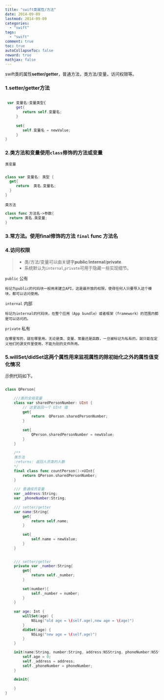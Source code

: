 ```yaml
---
title: "swift类属性/方法"
date: 2014-09-09
lastmod: 2014-09-09
categories:
  - "swift"
tags:
  - "swift"
comment: true
toc: true
autoCollapseToc: false
reward: true
mathjax: false
---
```


swift类的属性**setter/getter**，普通方法，类方法/变量，访问权限等。

### 1.setter/getter方法

``` swift
 
 var 变量名:变量类型{
     get{
        return self.变量名;
     }
        
     set{
        self.变量名 = newValue;
     }
}

```

### 2.类方法和变量使用`class`修饰的方法或变量

`类变量`

``` swift

class var 变量名: 类型 {
  get{
     return  类名.变量名;
  }
}

```

`类方法`

``` swift
class func 方法名->参数{
  return 类名.类变量;
}

```

### 3.常方法。使用final修饰的方法 `final` func 方法名
 
### 4.访问权限

>  * 类/方法/变量可以由关键字**public**/**internal**/**private**.
>  * 系统默认为`internal`,`private`可用于隐藏一些实现细节。
    
`public` 公有
   
    标记为public的代码块一般用来建立API，这是最开放的权限，使得任何人只要导入这个模块，都可以访问使用。
    
`internal` 内部

    标记为internal的代码块，在整个应用（App bundle）或者框架（framework）的范围内都是可以访问的。

`private` 私有

    在哪里写的，就在哪里用。无论是类、变量、常量还是函数，一旦被标记为私有的，就只能在定义他们的源文件里使用，不能为别的文件所用。


### 5.willSet/didSet这两个属性用来监视属性的除初始化之外的属性值变化情况

示例代码如下。

``` swift

class QPerson{

    ///类的全局变量
    class var sharedPersonNumber: UInt {
        // 这里返回一个 UInt 值
        get{
            return  QPerson.sharedPersonNumber;
        }
        
        set{
            QPerson.sharedPersonNumber = newValue;
        }
    }
    
    /**
    类方法
    :returns: 返回人员类的人数
    */
    final class func countPerson()->UInt{
        return QPerson.sharedPersonNumber;
    }
    
    /// 普通成员变量
    var _address:String;
    var _phoneNumber:String;
    
    /// setter/getter
    var name:String{
        get{
            return self.name;
        }
        
        set{
            self.name = newValue;
        }
    }

    
    /// setter/getter
    private var _number:String{
        get{
            return self._number;
        }
        
        set(number){
            self._number = number;
        }
    }
    
    var age: Int {
        willSet(age) {
            NSLog("old age = \(self.age),new age = \(age)")
        }
        didSet(age) {
            NSLog("new age = \(self.age)")
        }
    }

    init(name:String, number:String, address:NSString, phoneNumber:NSString){
        self.age = 0;
        self._address = address;
        self._phoneNumber = phoneNumber;
    }
    
    deinit{
        
    }
}

```
